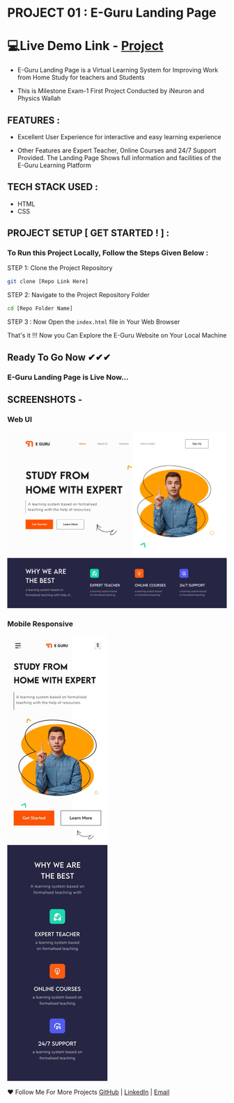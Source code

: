 # PROJECT 01 : E-Guru Landing Page

# 💻Live Demo Link - [Project](https://e-guru-learning-site.netlify.app/)

- E-Guru Landing Page is a Virtual Learning System for Improving Work from Home Study for teachers and Students

- This is Milestone Exam-1 First Project Conducted by iNeuron and Physics Wallah

## FEATURES :

- Excellent User Experience for interactive and easy learning experience

- Other Features are Expert Teacher, Online Courses and 24/7 Support Provided. The Landing Page Shows full information and facilities of the E-Guru Learning Platform

## TECH STACK USED :

- HTML
- CSS

## PROJECT SETUP [ GET STARTED ! ] :

### To Run this Project Locally, Follow the Steps Given Below :

STEP 1: Clone the Project Repository

```bash
git clone [Repo Link Here]
```

STEP 2: Navigate to the Project Repository Folder

```bash
cd [Repo Folder Name]
```

STEP 3 : Now Open the `index.html` file in Your Web Browser

That's it !!! Now you Can Explore the E-Guru Website on Your Local Machine

## Ready To Go Now ✔✔✔

### E-Guru Landing Page is Live Now...

## SCREENSHOTS -

### Web UI

![Web UI](Web%20UI.png)

### Mobile Responsive

![Mobile Responsive](Mobile%20Responsive.jpg)

:heart: Follow Me For More Projects [GitHub](https://github.com/ChinmayKaitade) | [LinkedIn](https://www.linkedin.com/in/chinmay-sharad-kaitade) | [Email](<chinmaykaitade123@gmail.com>)
